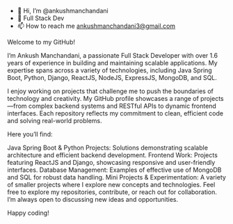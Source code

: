 - 👋 Hi, I’m @ankushmanchandani
- 🌱 Full Stack Dev
- 📫 How to reach me ankushmanchandani3@gmail.com
  
Welcome to my GitHub!

I’m Ankush Manchandani, a passionate Full Stack Developer with over 1.6 years of experience in building and maintaining scalable applications. My expertise spans across a variety of technologies, including Java Spring Boot, Python, Django, ReactJS, NodeJS, ExpressJS, MongoDB, and SQL.

I enjoy working on projects that challenge me to push the boundaries of technology and creativity. My GitHub profile showcases a range of projects—from complex backend systems and RESTful APIs to dynamic frontend interfaces. Each repository reflects my commitment to clean, efficient code and solving real-world problems.

Here you’ll find:

Java Spring Boot & Python Projects: Solutions demonstrating scalable architecture and efficient backend development.
Frontend Work: Projects featuring ReactJS and Django, showcasing responsive and user-friendly interfaces.
Database Management: Examples of effective use of MongoDB and SQL for robust data handling.
Mini Projects & Experimentation: A variety of smaller projects where I explore new concepts and technologies.
Feel free to explore my repositories, contribute, or reach out for collaboration. I’m always open to discussing new ideas and opportunities.

Happy coding!


<!---
ankushmanchandani/ankushmanchandani is a ✨ special ✨ repository because its `README.md` (this file) appears on your GitHub profile.
You can click the Preview link to take a look at your changes.
--->

